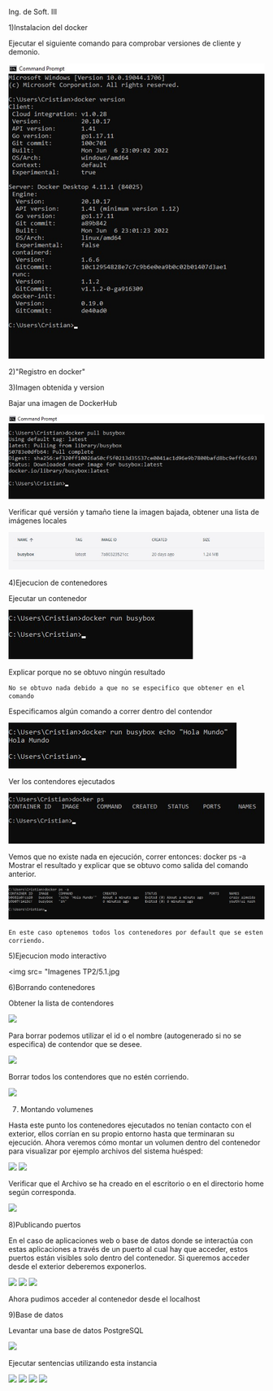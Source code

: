 Ing. de Soft. III

1)Instalacion del docker

Ejecutar el siguiente comando para comprobar versiones de cliente y demonio.

<img src= "Imagenes TP2/1.jpg">

2)"Registro en docker"

3)Imagen obtenida y version

Bajar una imagen de DockerHub

<img src= "Imagenes TP2/3.1.jpg">

Verificar qué versión y tamaño tiene la imagen bajada, obtener una lista de imágenes locales

<img src= "Imagenes TP2/3.2.jpg">

4)Ejecucion de contenedores

Ejecutar un contenedor

<img src= "Imagenes TP2/4.1.jpg">

Explicar porque no se obtuvo ningún resultado
    
    No se obtuvo nada debido a que no se especifico que obtener en el comando

Especificamos algún comando a correr dentro del contendor

<img src= "Imagenes TP2/4.2.jpg">

Ver los contendores ejecutados

<img src= "Imagenes TP2/4.3.jpg">

Vemos que no existe nada en ejecución, correr entonces:
docker ps -a
Mostrar el resultado y explicar que se obtuvo como salida del comando anterior.

<img src= "Imagenes TP2/4.4.jpg">

    En este caso optenemos todos los contenedores por default que se esten corriendo.

5)Ejecucion modo interactivo

<img src= "Imagenes TP2/5.1.jpg

6)Borrando contenedores

Obtener la lista de contendores

<img src= "Imagenes TP2/6.1">

Para borrar podemos utilizar el id o el nombre (autogenerado si no se especifica) de contendor que se desee.

<img src= "Imagenes TP2/6.2">

Borrar todos los contendores que no estén corriendo.

<img src= "Imagenes TP2/6.3">

7) Montando volumenes

Hasta este punto los contenedores ejecutados no tenían contacto con el exterior, ellos corrían en su propio entorno hasta que terminaran su ejecución. Ahora veremos cómo montar un volumen dentro del contenedor para visualizar por ejemplo archivos del sistema huésped:

<img src= "Imagenes TP2/7.1">

<img src= "Imagenes TP2/7.2">

Verificar que el Archivo se ha creado en el escritorio o en el directorio home según corresponda.

<img src= "Imagenes TP2/7.3">

8)Publicando puertos

En el caso de aplicaciones web o base de datos donde se interactúa con estas aplicaciones a través de un puerto al cual hay que acceder, estos puertos están visibles solo dentro del contenedor. Si queremos acceder desde el exterior deberemos exponerlos.

<img src= "Imagenes TP2/8.1">

<img src= "Imagenes TP2/8.2">

<img src= "Imagenes TP2/8.3">

Ahora pudimos acceder al contenedor desde el localhost

9)Base de datos

Levantar una base de datos PostgreSQL

<img src= "Imagenes TP2/9.1">

Ejecutar sentencias utilizando esta instancia

<img src= "Imagenes TP2/9.2">

<img src= "Imagenes TP2/9.3">

<img src= "Imagenes TP2/9.4">

<img src= "Imagenes TP2/9.5">
